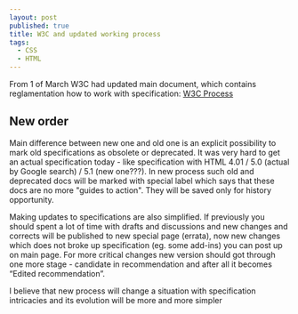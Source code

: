 ```yaml
---
layout: post
published: true
title: W3C and updated working process
tags:
  - CSS
  - HTML
---
```

From 1 of March W3C had updated main document, which contains reglamentation how to work with specification: [W3C Process](https://www.w3.org/Consortium/Process/)

## New order
Main difference between new one and old one is an explicit possibility to mark old specifications as obsolete or deprecated. It was very hard to get an actual specification today - like specification with HTML 4.01 / 5.0 (actual by Google search) / 5.1 (new one???). In new process such old and deprecated docs will be marked with special label which says that these docs are no more "guides to action". They will be saved only for history opportunity.

Making updates to specifications are also simplified. If previously you should spent a lot of time with drafts and discussions and new changes and corrects will be published to new special page (errata), now new changes which does not broke up specification (eg. some add-ins) you can post up on main page. For more critical changes new version should got through one more stage - candidate in recommendation and after all it becomes “Edited recommendation”.

I believe that new process will change a situation with specification intricacies and its evolution will be more and more simpler
